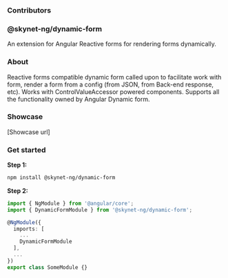 ### Contributors 

### @skynet-ng/dynamic-form
An extension for Angular Reactive forms for rendering forms dynamically.

### About
Reactive forms compatible dynamic form called upon to facilitate work with form, render a form from a config (from JSON, from Back-end response, etc).
Works with ControlValueAccessor powered components. Supports all the functionality owned by Angular Dynamic form.

### Showcase
[Showcase url]

### Get started
**Step 1:**
```sh
npm install @skynet-ng/dynamic-form
```
**Step 2:**
```ts
import { NgModule } from '@angular/core';
import { DynamicFormModule } from '@skynet-ng/dynamic-form';

@NgModule({
  imports: [
    ...
    DynamicFormModule
  ],
  ...
})
export class SomeModule {}
```

















[See showcase here]: <https://dynamic-form-showcase.firebaseapp.com/>
